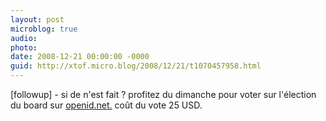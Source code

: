 ```yaml
---
layout: post
microblog: true
audio: 
photo: 
date: 2008-12-21 00:00:00 -0000
guid: http://xtof.micro.blog/2008/12/21/t1070457958.html
---
```

[followup] - si de n'est fait ? profitez du dimanche pour voter sur l'élection du board sur [openid.net.](http://openid.net.) coût du vote 25 USD.
